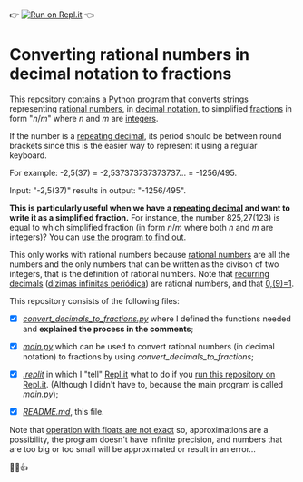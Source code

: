 :point_right: [![Run on Repl.it](https://repl.it/badge/github/t3m2/Converting-rational-numbers-in-decimal-notation-to-fractions)](https://repl.it/github/t3m2/Converting-rational-numbers-in-decimal-notation-to-fractions) :point_left:
# Converting rational numbers in decimal notation to fractions
This repository contains a [Python](https://www.python.org/) program that converts strings representing [rational numbers](https://en.wikipedia.org/wiki/Rational_number), in [decimal notation](https://en.wikipedia.org/wiki/Decimal), to simplified [fractions](https://en.wikipedia.org/wiki/Fraction_(mathematics)) in form "_n_/_m_" where _n_ and _m_ are [integers](https://en.wikipedia.org/wiki/Integer).

If the number is a [repeating decimal](https://en.wikipedia.org/wiki/Repeating_decimal#Notation), its period should be between round brackets since this is the easier way to represent it using a regular keyboard.

For example: -2,5(37) = -2,537373737373737... = -1256/495.

Input: "-2,5(37)" results in output: "-1256/495".

**This is particularly useful when we have a [repeating decimal](https://en.wikipedia.org/wiki/Repeating_decimal) and want to write it as a 
simplified fraction.** For instance, the number 825,27(123) is equal to which 
simplified fraction (in form _n_/_m_ where both _n_ and _m_ are integers)? You can [use the program to find out](https://github.com/t3m2/Converting-rational-numbers-in-decimal-notation-to-fractions/blob/master/main.py). 

This only works with rational numbers because [rational numbers](https://en.wikipedia.org/wiki/Rational_number) are all the numbers and the only numbers that can be written as the divison of two integers, that is the definition of rational numbers. Note that [recurring decimals](https://en.wikipedia.org/wiki/Repeating_decimal) ([dízimas infinitas periódica](https://pt.wikipedia.org/wiki/D%C3%ADzima_peri%C3%B3dica)) are rational numbers, and that [0,(9)=1](https://en.wikipedia.org/wiki/0.999...).

This repository consists of the following files:
- [x] [*convert_decimals_to_fractions.py*](https://github.com/t3m2/Converting-rational-numbers-in-decimal-notation-to-fractions/blob/master/convert_decimals_to_fractions.py) where I defined the functions needed and **explained the process in the comments**;

- [x] [*main.py*](https://github.com/t3m2/Converting-rational-numbers-in-decimal-notation-to-fractions/blob/master/main.py)  which can be used to convert rational numbers (in decimal notation) to fractions by using *convert_decimals_to_fractions*;

- [x] [*.replit*](https://github.com/t3m2/Converting-rational-numbers-in-decimal-notation-to-fractions/blob/master/.replit) in which I "tell" [Repl.it](https://repl.it/) what to do if you [run this repository on Repl.it](https://repl.it/github/t3m2/Converting-rational-numbers-in-decimal-notation-to-fractions). (Although I didn't have to, because the main program is called *main.py*);

- [x] [*README.md*](https://github.com/t3m2/Converting-rational-numbers-in-decimal-notation-to-fractions/blob/master/README.md), this file.

Note that [operation with floats are not exact](https://docs.python.org/2/tutorial/floatingpoint.html) so, approximations are a possibility, the program doesn't have infinite precision, and numbers that are too big or too small will be approximated or result in an error...

:wave::smiley::+1:
